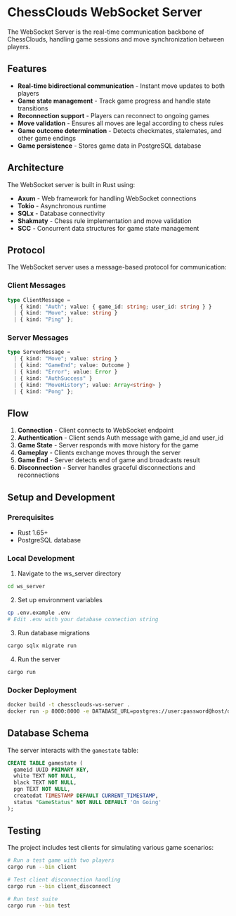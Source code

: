 # ChessClouds WebSocket Server

The WebSocket Server is the real-time communication backbone of ChessClouds, handling game sessions and move synchronization between players.

## Features

- **Real-time bidirectional communication** - Instant move updates to both players
- **Game state management** - Track game progress and handle state transitions
- **Reconnection support** - Players can reconnect to ongoing games
- **Move validation** - Ensures all moves are legal according to chess rules
- **Game outcome determination** - Detects checkmates, stalemates, and other game endings
- **Game persistence** - Stores game data in PostgreSQL database

## Architecture

The WebSocket server is built in Rust using:

- **Axum** - Web framework for handling WebSocket connections
- **Tokio** - Asynchronous runtime
- **SQLx** - Database connectivity
- **Shakmaty** - Chess rule implementation and move validation
- **SCC** - Concurrent data structures for game state management

## Protocol

The WebSocket server uses a message-based protocol for communication:

### Client Messages

```typescript
type ClientMessage =
  | { kind: "Auth"; value: { game_id: string; user_id: string } }
  | { kind: "Move"; value: string }
  | { kind: "Ping" };
```

### Server Messages

```typescript
type ServerMessage =
  | { kind: "Move"; value: string }
  | { kind: "GameEnd"; value: Outcome }
  | { kind: "Error"; value: Error }
  | { kind: "AuthSuccess" }
  | { kind: "MoveHistory"; value: Array<string> }
  | { kind: "Pong" };
```

## Flow

1. **Connection** - Client connects to WebSocket endpoint
2. **Authentication** - Client sends Auth message with game_id and user_id
3. **Game State** - Server responds with move history for the game
4. **Gameplay** - Clients exchange moves through the server
5. **Game End** - Server detects end of game and broadcasts result
6. **Disconnection** - Server handles graceful disconnections and reconnections

## Setup and Development

### Prerequisites

- Rust 1.65+
- PostgreSQL database

### Local Development

1. Navigate to the ws_server directory
```bash
cd ws_server
```

2. Set up environment variables
```bash
cp .env.example .env
# Edit .env with your database connection string
```

3. Run database migrations
```bash
cargo sqlx migrate run
```

4. Run the server
```bash
cargo run
```

### Docker Deployment

```bash
docker build -t chessclouds-ws-server .
docker run -p 8000:8000 -e DATABASE_URL=postgres://user:password@host/db chessclouds-ws-server
```

## Database Schema

The server interacts with the `gamestate` table:

```sql
CREATE TABLE gamestate (
  gameid UUID PRIMARY KEY,
  white TEXT NOT NULL,
  black TEXT NOT NULL,
  pgn TEXT NOT NULL,
  createdat TIMESTAMP DEFAULT CURRENT_TIMESTAMP,
  status "GameStatus" NOT NULL DEFAULT 'On Going'
);
```

## Testing

The project includes test clients for simulating various game scenarios:

```bash
# Run a test game with two players
cargo run --bin client

# Test client disconnection handling
cargo run --bin client_disconnect

# Run test suite
cargo run --bin test
```